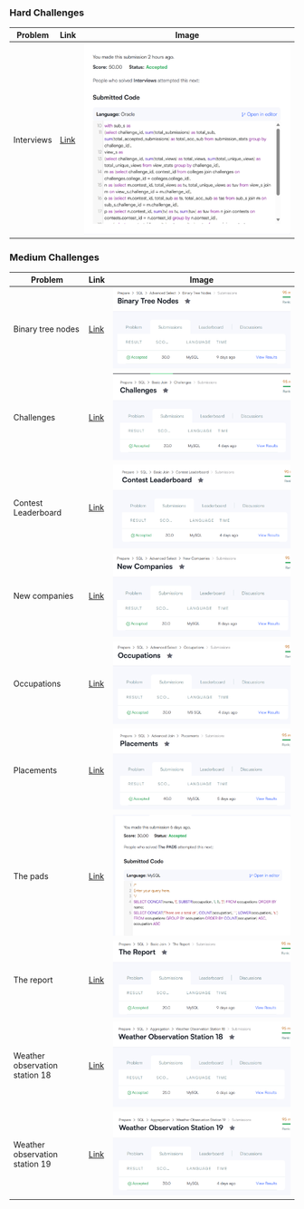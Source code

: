 ### Hard Challenges

| Problem        | Link                                                          | Image                                                |
|----------------|---------------------------------------------------------------|------------------------------------------------------|
| Interviews     | [Link](https://www.hackerrank.com/challenges/interviews)       | ![image](./result/interviews.PNG)                    |

### Medium Challenges

| Problem                          | Link                                                                    | Image                                                |
|-----------------------------------|-------------------------------------------------------------------------|------------------------------------------------------|
| Binary tree nodes                 | [Link](https://www.hackerrank.com/challenges/binary-search-tree-1)       | ![image](./result/binary%20tree%20node.PNG)          |
| Challenges                        | [Link](https://www.hackerrank.com/challenges/challenges)                 | ![image](./result/challenge.PNG)                    |
| Contest Leaderboard               | [Link](https://www.hackerrank.com/challenges/contest-leaderboard/)       | ![image](./result/contest%20leaderboard.PNG)         |
| New companies                     | [Link](https://www.hackerrank.com/challenges/the-company)                | ![image](./result/new%20companies.PNG)               |
| Occupations                       | [Link](https://www.hackerrank.com/challenges/occupations)                | ![image](./result/occupations.PNG)                   |
| Placements                        | [Link](https://www.hackerrank.com/challenges/placements)                 | ![image](./result/placement.PNG)                     |
| The pads                          | [Link](https://www.hackerrank.com/challenges/the-pads)                   | ![image](./result/the%20pads.PNG)                    |
| The report                        | [Link](https://www.hackerrank.com/challenges/the-report)                 | ![image](./result/the%20report.PNG)                  |
| Weather observation station 18    | [Link](https://www.hackerrank.com/challenges/weather-observation-station-18) | ![image](./result/weather%2018.PNG)                  |
| Weather observation station 19    | [Link](https://www.hackerrank.com/challenges/weather-observation-station-19) | ![image](./result/weather%2019.PNG)                  |
